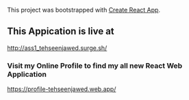 This project was bootstrapped with [Create React App](https://github.com/facebook/create-react-app).
## This Appication is live at

http://ass1_tehseenjawed.surge.sh/

### Visit my Online Profile to find my all new React Web Application

https://profile-tehseenjawed.web.app/
